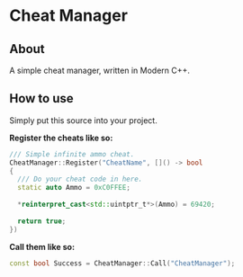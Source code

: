 # Cheat Manager
## About
A simple cheat manager, written in Modern C++.

## How to use
Simply put this source into your project.

**Register the cheats like so:**
```cpp
/// Simple infinite ammo cheat.
CheatManager::Register("CheatName", []() -> bool
{
  /// Do your cheat code in here.
  static auto Ammo = 0xC0FFEE;
  
  *reinterpret_cast<std::uintptr_t*>(Ammo) = 69420;
  
  return true;
})
```

**Call them like so:**
```cpp
const bool Success = CheatManager::Call("CheatManager");
```
